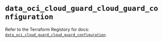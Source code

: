 # `data_oci_cloud_guard_cloud_guard_configuration`

Refer to the Terraform Registory for docs: [`data_oci_cloud_guard_cloud_guard_configuration`](https://registry.terraform.io/providers/oracle/oci/6.18.0/docs/data-sources/cloud_guard_cloud_guard_configuration).

